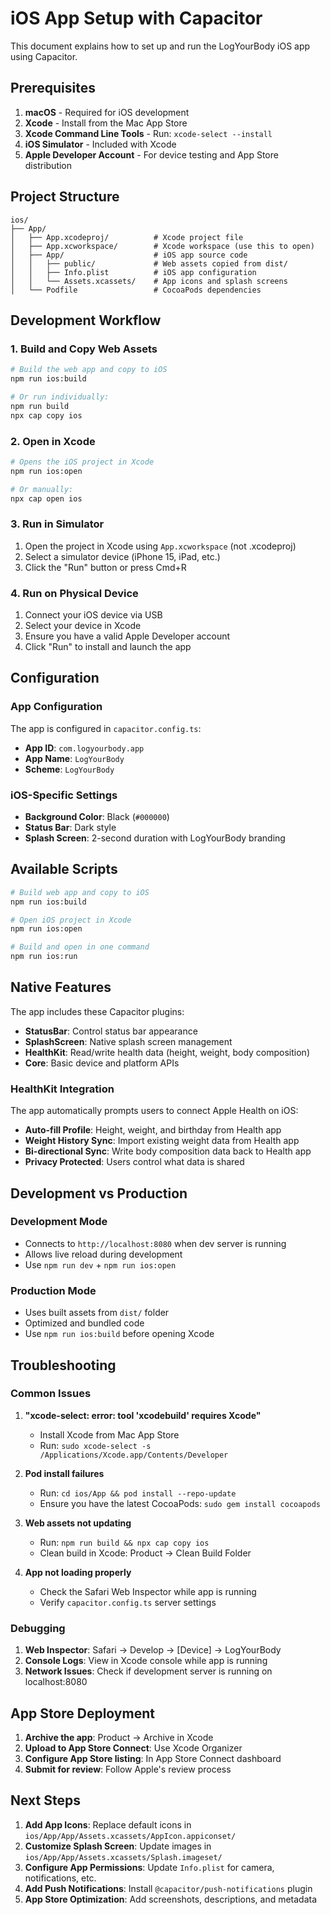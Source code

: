 # iOS App Setup with Capacitor

This document explains how to set up and run the LogYourBody iOS app using Capacitor.

## Prerequisites

1. **macOS** - Required for iOS development
2. **Xcode** - Install from the Mac App Store
3. **Xcode Command Line Tools** - Run: `xcode-select --install`
4. **iOS Simulator** - Included with Xcode
5. **Apple Developer Account** - For device testing and App Store distribution

## Project Structure

```
ios/
├── App/
│   ├── App.xcodeproj/          # Xcode project file
│   ├── App.xcworkspace/        # Xcode workspace (use this to open)
│   ├── App/                    # iOS app source code
│   │   ├── public/             # Web assets copied from dist/
│   │   ├── Info.plist          # iOS app configuration
│   │   └── Assets.xcassets/    # App icons and splash screens
│   └── Podfile                 # CocoaPods dependencies
```

## Development Workflow

### 1. Build and Copy Web Assets
```bash
# Build the web app and copy to iOS
npm run ios:build

# Or run individually:
npm run build
npx cap copy ios
```

### 2. Open in Xcode
```bash
# Opens the iOS project in Xcode
npm run ios:open

# Or manually:
npx cap open ios
```

### 3. Run in Simulator
1. Open the project in Xcode using `App.xcworkspace` (not .xcodeproj)
2. Select a simulator device (iPhone 15, iPad, etc.)
3. Click the "Run" button or press Cmd+R

### 4. Run on Physical Device
1. Connect your iOS device via USB
2. Select your device in Xcode
3. Ensure you have a valid Apple Developer account
4. Click "Run" to install and launch the app

## Configuration

### App Configuration
The app is configured in `capacitor.config.ts`:
- **App ID**: `com.logyourbody.app`
- **App Name**: `LogYourBody`
- **Scheme**: `LogYourBody`

### iOS-Specific Settings
- **Background Color**: Black (`#000000`)
- **Status Bar**: Dark style
- **Splash Screen**: 2-second duration with LogYourBody branding

## Available Scripts

```bash
# Build web app and copy to iOS
npm run ios:build

# Open iOS project in Xcode
npm run ios:open

# Build and open in one command
npm run ios:run
```

## Native Features

The app includes these Capacitor plugins:
- **StatusBar**: Control status bar appearance
- **SplashScreen**: Native splash screen management
- **HealthKit**: Read/write health data (height, weight, body composition)
- **Core**: Basic device and platform APIs

### HealthKit Integration
The app automatically prompts users to connect Apple Health on iOS:
- **Auto-fill Profile**: Height, weight, and birthday from Health app
- **Weight History Sync**: Import existing weight data from Health app
- **Bi-directional Sync**: Write body composition data back to Health app
- **Privacy Protected**: Users control what data is shared

## Development vs Production

### Development Mode
- Connects to `http://localhost:8080` when dev server is running
- Allows live reload during development
- Use `npm run dev` + `npm run ios:open`

### Production Mode
- Uses built assets from `dist/` folder
- Optimized and bundled code
- Use `npm run ios:build` before opening Xcode

## Troubleshooting

### Common Issues

1. **"xcode-select: error: tool 'xcodebuild' requires Xcode"**
   - Install Xcode from Mac App Store
   - Run: `sudo xcode-select -s /Applications/Xcode.app/Contents/Developer`

2. **Pod install failures**
   - Run: `cd ios/App && pod install --repo-update`
   - Ensure you have the latest CocoaPods: `sudo gem install cocoapods`

3. **Web assets not updating**
   - Run: `npm run build && npx cap copy ios`
   - Clean build in Xcode: Product → Clean Build Folder

4. **App not loading properly**
   - Check the Safari Web Inspector while app is running
   - Verify `capacitor.config.ts` server settings

### Debugging

1. **Web Inspector**: Safari → Develop → [Device] → LogYourBody
2. **Console Logs**: View in Xcode console while app is running
3. **Network Issues**: Check if development server is running on localhost:8080

## App Store Deployment

1. **Archive the app**: Product → Archive in Xcode
2. **Upload to App Store Connect**: Use Xcode Organizer
3. **Configure App Store listing**: In App Store Connect dashboard
4. **Submit for review**: Follow Apple's review process

## Next Steps

1. **Add App Icons**: Replace default icons in `ios/App/App/Assets.xcassets/AppIcon.appiconset/`
2. **Customize Splash Screen**: Update images in `ios/App/App/Assets.xcassets/Splash.imageset/`
3. **Configure App Permissions**: Update `Info.plist` for camera, notifications, etc.
4. **Add Push Notifications**: Install `@capacitor/push-notifications` plugin
5. **App Store Optimization**: Add screenshots, descriptions, and metadata